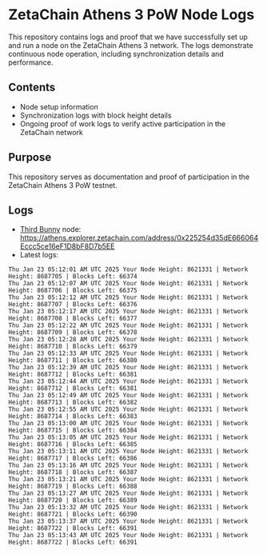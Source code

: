 # ZetaChain Athens 3 PoW Node Logs
This repository contains logs and proof that we have successfully set up and run a node on the ZetaChain Athens 3 network. The logs demonstrate continuous node operation, including synchronization details and performance.

## Contents
- Node setup information
- Synchronization logs with block height details
- Ongoing proof of work logs to verify active participation in the ZetaChain network

## Purpose
This repository serves as documentation and proof of participation in the ZetaChain Athens 3 PoW testnet.

## Logs

- [Third Bunny](https://thirdbunny.xyz/) node: https://athens.explorer.zetachain.com/address/0x225254d35dE666064Eccc5ce16eF1D8bF8D7b5EE
- Latest logs:
```
Thu Jan 23 05:12:01 AM UTC 2025 Your Node Height: 8621331 | Network Height: 8687705 | Blocks Left: 66374
Thu Jan 23 05:12:07 AM UTC 2025 Your Node Height: 8621331 | Network Height: 8687706 | Blocks Left: 66375
Thu Jan 23 05:12:12 AM UTC 2025 Your Node Height: 8621331 | Network Height: 8687707 | Blocks Left: 66376
Thu Jan 23 05:12:17 AM UTC 2025 Your Node Height: 8621331 | Network Height: 8687708 | Blocks Left: 66377
Thu Jan 23 05:12:22 AM UTC 2025 Your Node Height: 8621331 | Network Height: 8687709 | Blocks Left: 66378
Thu Jan 23 05:12:28 AM UTC 2025 Your Node Height: 8621331 | Network Height: 8687710 | Blocks Left: 66379
Thu Jan 23 05:12:33 AM UTC 2025 Your Node Height: 8621331 | Network Height: 8687711 | Blocks Left: 66380
Thu Jan 23 05:12:39 AM UTC 2025 Your Node Height: 8621331 | Network Height: 8687712 | Blocks Left: 66381
Thu Jan 23 05:12:44 AM UTC 2025 Your Node Height: 8621331 | Network Height: 8687712 | Blocks Left: 66381
Thu Jan 23 05:12:49 AM UTC 2025 Your Node Height: 8621331 | Network Height: 8687713 | Blocks Left: 66382
Thu Jan 23 05:12:55 AM UTC 2025 Your Node Height: 8621331 | Network Height: 8687714 | Blocks Left: 66383
Thu Jan 23 05:13:00 AM UTC 2025 Your Node Height: 8621331 | Network Height: 8687715 | Blocks Left: 66384
Thu Jan 23 05:13:05 AM UTC 2025 Your Node Height: 8621331 | Network Height: 8687716 | Blocks Left: 66385
Thu Jan 23 05:13:11 AM UTC 2025 Your Node Height: 8621331 | Network Height: 8687717 | Blocks Left: 66386
Thu Jan 23 05:13:16 AM UTC 2025 Your Node Height: 8621331 | Network Height: 8687718 | Blocks Left: 66387
Thu Jan 23 05:13:21 AM UTC 2025 Your Node Height: 8621331 | Network Height: 8687719 | Blocks Left: 66388
Thu Jan 23 05:13:27 AM UTC 2025 Your Node Height: 8621331 | Network Height: 8687720 | Blocks Left: 66389
Thu Jan 23 05:13:32 AM UTC 2025 Your Node Height: 8621331 | Network Height: 8687721 | Blocks Left: 66390
Thu Jan 23 05:13:37 AM UTC 2025 Your Node Height: 8621331 | Network Height: 8687722 | Blocks Left: 66391
Thu Jan 23 05:13:43 AM UTC 2025 Your Node Height: 8621331 | Network Height: 8687722 | Blocks Left: 66391
```
